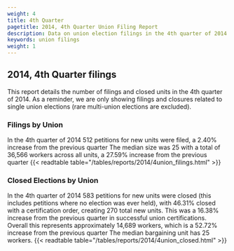 ```yaml
---
weight: 4
title: 4th Quarter
pagetitle: 2014, 4th Quarter Union Filing Report
description: Data on union election filings in the 4th quarter of 2014
keywords: union filings
weight: 1
---
```


## 2014, 4th Quarter filings

This report details the number of filings and closed units in the 4th quarter of 2014. As a reminder, we are only showing filings and closures related to single union elections (rare multi-union elections are excluded).

### Filings by Union
In the 4th quarter of 2014 512 petitions for new units were filed, a 2.40% increase from the previous quarter The median size was 25 with a total of 36,566 workers across all units, a 27.59% increase from the previous quarter
{{< readtable table="/tables/reports/2014/4union_filings.html" >}}

### Closed Elections by Union
In the 4th quarter of 2014 583 petitions for new units were closed (this includes petitions where no election was ever held), with 46.31% closed with a certification order, creating 270 total new units. This was a 16.38% increase from the previous quarter in successful union certifications. Overall this represents approximately 14,689 workers, which is a 52.72% increase from the previous quarter The median bargaining unit has 25 workers.
{{< readtable table="/tables/reports/2014/4union_closed.html" >}}
